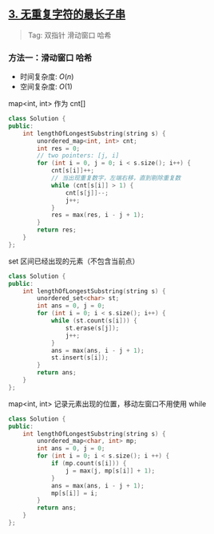## [3. 无重复字符的最长子串](https://leetcode.cn/problems/longest-substring-without-repeating-characters/description)

> Tag: 双指针 滑动窗口 哈希

### 方法一：滑动窗口 哈希
* 时间复杂度: ${O(n)}$
* 空间复杂度: ${O(1)}$

map<int, int> 作为 cnt[]

```cpp
class Solution {
public:
    int lengthOfLongestSubstring(string s) {
        unordered_map<int, int> cnt;
        int res = 0;
        // two pointers: [j, i]
        for (int i = 0, j = 0; i < s.size(); i++) {
            cnt[s[i]]++;
            // 当出现重复数字，左端右移，直到剔除重复数
            while (cnt[s[i]] > 1) {
                cnt[s[j]]--;
                j++;
            }
            res = max(res, i - j + 1);
        }
        return res;
    }
};
```

set<char> 区间已经出现的元素（不包含当前点）

```cpp
class Solution {
public:
    int lengthOfLongestSubstring(string s) {
        unordered_set<char> st;
        int ans = 0, j = 0;
        for (int i = 0; i < s.size(); i++) {
            while (st.count(s[i])) {
                st.erase(s[j]);
                j++;
            }
            ans = max(ans, i - j + 1);
            st.insert(s[i]);
        }
        return ans;
    }
};
```

map<int, int> 记录元素出现的位置，移动左窗口不用使用 while

```cpp
class Solution {
public:
    int lengthOfLongestSubstring(string s) {
        unordered_map<char, int> mp;
        int ans = 0, j = 0;
        for (int i = 0; i < s.size(); i ++) {
            if (mp.count(s[i])) {
                j = max(j, mp[s[i]] + 1);
            }
            ans = max(ans, i - j + 1);
            mp[s[i]] = i;
        }
        return ans;
    }
};
```
